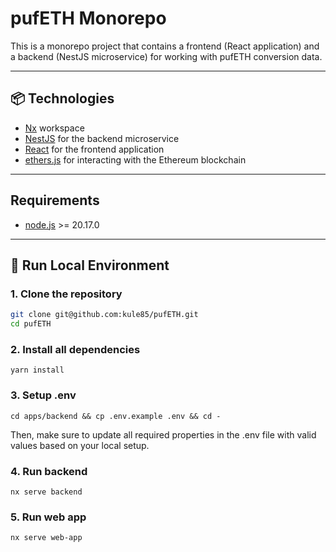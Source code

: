 # pufETH Monorepo

This is a monorepo project that contains a frontend (React application) and a backend (NestJS microservice) for working with pufETH conversion data.

---

## 📦 Technologies

- [Nx](https://nx.dev) workspace
- [NestJS](https://nestjs.com) for the backend microservice
- [React](https://reactjs.org) for the frontend application
- [ethers.js](https://docs.ethers.org) for interacting with the Ethereum blockchain

---

## Requirements

- [node.js](https://nodejs.org/en) >= 20.17.0

---

## 🚀 Run Local Environment

### 1. Clone the repository

```bash
git clone git@github.com:kule85/pufETH.git
cd pufETH
```

### 2. Install all dependencies

```
yarn install
```

### 3. Setup .env

```
cd apps/backend && cp .env.example .env && cd -
```

Then, make sure to update all required properties in the .env file with valid values based on your local setup.

### 4. Run backend

```
nx serve backend
```

### 5. Run web app

```
nx serve web-app
```
